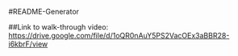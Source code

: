 #README-Generator

##Link to walk-through video: https://drive.google.com/file/d/1oQR0nAuY5PS2VacOEx3aBBR28-i6kbrF/view
